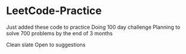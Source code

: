 # LeetCode-Practice
Just added these code to practice
Doing 100 day challenge
Planning to solve 700 problems by the end of 3 months

Clean slate
Open to suggestions

